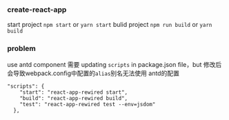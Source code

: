### create-react-app
start project
`npm start` or `yarn start`
bulid project
`npm run build` or `yarn build`

### problem
use antd component 需要 updating `scripts` in package.json file，but 修改后会导致webpack.config中配置的`alias`别名无法使用
antd的配置
```
"scripts": {
    "start": "react-app-rewired start",
    "build": "react-app-rewired build",
    "test": "react-app-rewired test --env=jsdom"
  },
```
